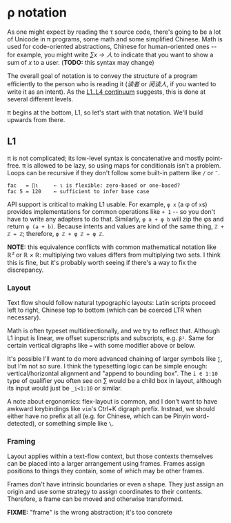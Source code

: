 # ρ notation
As one might expect by reading the τ source code, there's going to be a lot of Unicode in π programs, some math and some simplified Chinese. Math is used for code-oriented abstractions, Chinese for human-oriented ones -- for example, you might write _∑x → 人_ to indicate that you want to show a sum of _x_ to a user. (**TODO:** this syntax may change)

The overall goal of notation is to convey the structure of a program efficiently to the person who is reading it (_读者_ or _阅读人_, if you wanted to write it as an intent). As the [L1..L4 continuum](rho-scope.md) suggests, this is done at several different levels.

π begins at the bottom, L1, so let's start with that notation. We'll build upwards from there.


## L1
π is not complicated; its low-level syntax is concatenative and mostly point-free. π is allowed to be lazy, so using maps for conditionals isn't a problem. Loops can be recursive if they don't follow some built-in pattern like `/` or `¨`.

```
fac   = ∏ι     ← ι is flexible: zero-based or one-based?
fac 5 = 120    ← sufficient to infer base case
```

API support is critical to making L1 usable. For example, `φ x` (a φ of `x`s) provides implementations for common operations like `+ 1` -- so you don't have to write any adapters to do that. Similarly, `φ a + φ b` will zip the φs and return `φ (a + b)`. Because intents and values are kind of the same thing, `ℤ + ℤ = ℤ`; therefore, `φ ℤ + φ ℤ = φ ℤ`.

**NOTE:** this equivalence conflicts with common mathematical notation like _ℝ²_ or _ℝ × ℝ_: multiplying two values differs from multiplying two sets. I think this is fine, but it's probably worth seeing if there's a way to fix the discrepancy.


### Layout
Text flow should follow natural typographic layouts: Latin scripts proceed left to right, Chinese top to bottom (which can be coerced LTR when necessary).

Math is often typeset multidirectionally, and we try to reflect that. Although L1 input is linear, we offset superscripts and subscripts, e.g. `β²`. Same for certain vertical digraphs like `=` with some modifier above or below.

It's possible I'll want to do more advanced chaining of larger symbols like `∑`, but I'm not so sure. I think the typesetting logic can be simple enough: vertical/horizontal alignment and "append to bounding box". The `i ∈ 1:10` type of qualifier you often see on ∑ would be a child box in layout, although its input would just be `_i<1:10` or similar.

A note about ergonomics: flex-layout is common, and I don't want to have awkward keybindings like `vim`'s Ctrl+K digraph prefix. Instead, we should either have no prefix at all (e.g. for Chinese, which can be Pinyin word-detected), or something simple like `\`.


### Framing
Layout applies within a text-flow context, but those contexts themselves can be placed into a larger arrangement using frames. Frames assign positions to things they contain, some of which may be other frames.

Frames don't have intrinsic boundaries or even a shape. They just assign an origin and use some strategy to assign coordinates to their contents. Therefore, a frame can be moved and otherwise transformed.

**FIXME:** "frame" is the wrong abstraction; it's too concrete
